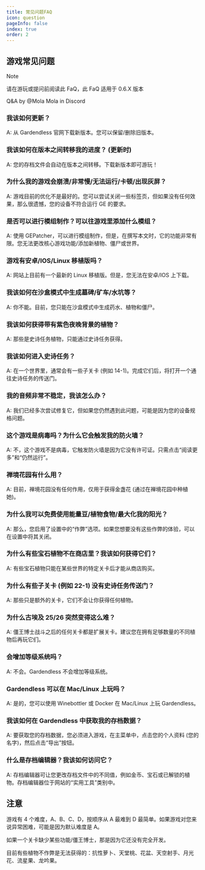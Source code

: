 ```yaml
---
title: 常见问题FAQ
icon: question
pageInfo: false
index: true
order: 2
---
```


<script setup>
    import { onMounted } from 'vue';
    onMounted(() => {
        (window.adsbygoogle = window.adsbygoogle || []).push({});
    })
</script>

## 游戏常见问题

> [!note]
> 请在游玩或提问前阅读此 FaQ，此 FaQ 适用于 0.6.X 版本
>
> Q&A by @Mola Mola in Discord

<ins class="adsbygoogle"
     style="display:block"
     data-ad-client="ca-pub-2336226859954206"
     data-ad-slot="6758794743"
     data-ad-format="auto"
     data-full-width-responsive="true">
</ins>

### 我该如何更新？

A: 从 Gardendless 官网下载新版本。您可以保留/删除旧版本。

### 我该如何在版本之间转移我的进度？ (更新时)

A: 您的存档文件会自动在版本之间转移。下载新版本即可游玩！

### 为什么我的游戏会崩溃/非常慢/无法运行/卡顿/出现灰屏？

A: 游戏目前的优化不是最好的。您可以尝试关闭一些标签页，但如果没有任何效果，那么很遗憾，您的设备不符合运行 GE 的要求。

### 是否可以进行模组制作？可以往游戏里添加什么模组？

A: 使用 GEPatcher，可以进行模组制作，但是，在撰写本文时，它的功能非常有限。您无法更改核心游戏功能/添加新植物、僵尸或世界。

### 游戏有安卓/IOS/Linux 移植版吗？

A: 网站上目前有一个最新的 Linux 移植版。但是，您无法在安卓/IOS 上下载。

### 我该如何在沙盒模式中生成墓碑/矿车/水坑等？

A: 你不能。目前，您只能在沙盒模式中生成药水、植物和僵尸。

### 我该如何获得带有紫色夜晚背景的植物？

A: 那些是史诗任务植物，只能通过史诗任务获得。

### 我该如何进入史诗任务？

A: 在一个世界里，通常会有一些子关卡 (例如 14-1)。完成它们后，将打开一个通往史诗任务的传送门。

### 我的音频非常不稳定，我该怎么办？

A: 我们已经多次尝试修复它，但如果您仍然遇到此问题，可能是因为您的设备规格问题。

### 这个游戏是病毒吗？为什么它会触发我的防火墙？

A: 不，这个游戏不是病毒，它触发防火墙是因为它没有许可证。只需点击“阅读更多”和“仍然运行”。

### 禅境花园有什么用？

A: 目前，禅境花园没有任何作用，仅用于获得金盏花 (通过在禅境花园中种植她)。

### 为什么我可以免费使用能量豆/植物食物/最大化我的阳光？

A: 那么，您启用了设置中的“作弊”选项。如果您想要没有这些作弊的体验，可以在设置中将其关闭。

### 为什么有些宝石植物不在商店里？我该如何获得它们？

A: 有些宝石植物只能在某些世界的特定关卡后才能从商店购买。

### 为什么有些子关卡 (例如 22-1) 没有史诗任务传送门？

A: 那些只是额外的关卡，它们不会让你获得任何植物。

### 为什么古埃及 25/26 突然变得这么难？

A: 僵王博士战斗之后的任何关卡都是扩展关卡。建议您在拥有足够数量的不同植物后再玩它们。

### 会增加等级系统吗？

A: 不会。Gardendless 不会增加等级系统。

### Gardendless 可以在 Mac/Linux 上玩吗？

A: 是的，您可以使用 Winebottler 或 Docker 在 Mac/Linux 上玩 Gardendless。

### 我该如何在 Gardendless 中获取我的存档数据？

A: 要获取您的存档数据，您必须进入游戏，在主菜单中，点击您的个人资料 (您的名字)，然后点击“导出”按钮。

### 什么是存档编辑器？我该如何访问它？

A: 存档编辑器可让您更改存档文件中的不同值，例如金币、宝石或已解锁的植物。存档编辑器位于网站的“实用工具”类别中。

## 注意

游戏有 4 个难度，A、B、C、D，按顺序从 A 最难到 D 最简单。如果游戏对您来说异常困难，可能是因为默认难度是 A。

如果一个关卡缺少某些功能/僵王博士，那是因为它还没有完全开发。

目前有些植物不作弊是无法获得的：抗性萝卜、天堂桃、花盆、天空射手、月光花、流星果、龙吟果。
